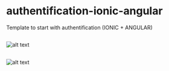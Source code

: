 # authentification-ionic-angular
Template to start with authentification (IONIC + ANGULAR)

## 
![alt text](https://github.com/ZAHHAR-ISMAIL/authentification-ionic-angular/blob/master/src/screen/Screen%20Shot%202021-01-28%20at%2019.17.51.png)

##
![alt text](https://github.com/ZAHHAR-ISMAIL/authentification-ionic-angular/blob/master/src/screen/Screen%20Shot%202021-01-28%20at%2019.32.04.png)

